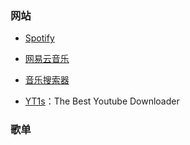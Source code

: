 ### 网站

- [Spotify](https://open.spotify.com/)

- [网易云音乐](https://music.163.com/)

- [音乐搜索器](http://y.yin2s.com/)

- [YT1s](https://yt1s.com/en101)：The Best Youtube Downloader

### 歌单
